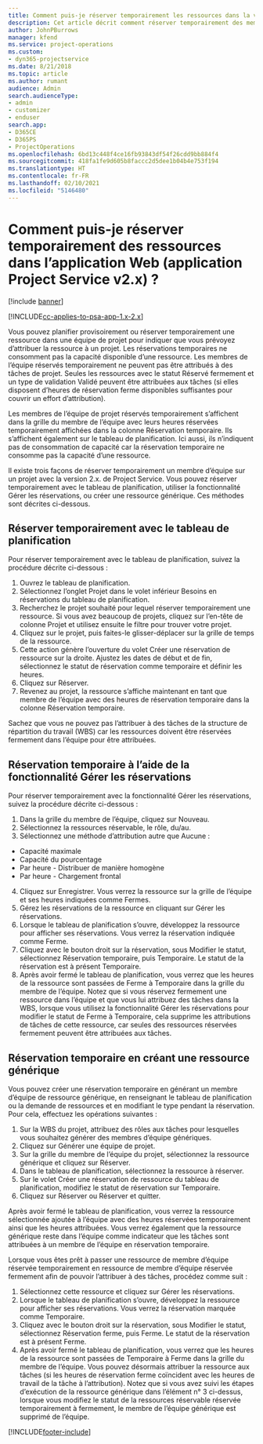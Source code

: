 ```yaml
---
title: Comment puis-je réserver temporairement les ressources dans la version 2.x de l’application ?
description: Cet article décrit comment réserver temporairement des membres de l’équipe du projet avec Project Service.
author: JohnPBurrows
manager: kfend
ms.service: project-operations
ms.custom:
- dyn365-projectservice
ms.date: 8/21/2018
ms.topic: article
ms.author: rumant
audience: Admin
search.audienceType:
- admin
- customizer
- enduser
search.app:
- D365CE
- D365PS
- ProjectOperations
ms.openlocfilehash: 6bd13c448f4ce16fb93843df54f26cdd9bb884f4
ms.sourcegitcommit: 418fa1fe9d605b8faccc2d5dee1b04b4e753f194
ms.translationtype: HT
ms.contentlocale: fr-FR
ms.lasthandoff: 02/10/2021
ms.locfileid: "5146480"
---
```

# <a name="how-do-i-soft-book-resources-in-the-web-app-project-service-app-v2x"></a>Comment puis-je réserver temporairement des ressources dans l’application Web (application Project Service v2.x) ?

[!include [banner](../includes/psa-now-project-operations.md)]

[!INCLUDE[cc-applies-to-psa-app-1.x-2.x](../includes/cc-applies-to-psa-app-1x-2x.md)]

Vous pouvez planifier provisoirement ou réserver temporairement une ressource dans une équipe de projet pour indiquer que vous prévoyez d’attribuer la ressource à un projet. Les réservations temporaires ne consomment pas la capacité disponible d’une ressource. Les membres de l’équipe réservés temporairement ne peuvent pas être attribués à des tâches de projet. Seules les ressources avec le statut Réservé fermement et un type de validation Validé peuvent être attribuées aux tâches (si elles disposent d’heures de réservation ferme disponibles suffisantes pour couvrir un effort d’attribution).

Les membres de l’équipe de projet réservés temporairement s’affichent dans la grille du membre de l’équipe avec leurs heures réservées temporairement affichées dans la colonne Réservation temporaire. Ils s’affichent également sur le tableau de planification. Ici aussi, ils n’indiquent pas de consommation de capacité car la réservation temporaire ne consomme pas la capacité d’une ressource.

Il existe trois façons de réserver temporairement un membre d’équipe sur un projet avec la version 2.x. de Project Service. Vous pouvez réserver temporairement avec le tableau de planification, utiliser la fonctionnalité Gérer les réservations, ou créer une ressource générique. Ces méthodes sont décrites ci-dessous.

## <a name="soft-book-with-the-schedule-board"></a>Réserver temporairement avec le tableau de planification

Pour réserver temporairement avec le tableau de planification, suivez la procédure décrite ci-dessous : 
1. Ouvrez le tableau de planification.
2. Sélectionnez l’onglet Projet dans le volet inférieur Besoins en réservations du tableau de planification.
3. Recherchez le projet souhaité pour lequel réserver temporairement une ressource. Si vous avez beaucoup de projets, cliquez sur l’en-tête de colonne Projet et utilisez ensuite le filtre pour trouver votre projet.
4. Cliquez sur le projet, puis faites-le glisser-déplacer sur la grille de temps de la ressource.
5. Cette action génère l’ouverture du volet Créer une réservation de ressource sur la droite. Ajustez les dates de début et de fin, sélectionnez le statut de réservation comme temporaire et définir les heures. 
6. Cliquez sur Réserver.
7. Revenez au projet, la ressource s’affiche maintenant en tant que membre de l’équipe avec des heures de réservation temporaire dans la colonne Réservation temporaire.

Sachez que vous ne pouvez pas l’attribuer à des tâches de la structure de répartition du travail (WBS) car les ressources doivent être réservées fermement dans l’équipe pour être attribuées.

## <a name="soft-book-using-the-maintain-bookings-feature"></a>Réservation temporaire à l’aide de la fonctionnalité Gérer les réservations

Pour réserver temporairement avec la fonctionnalité Gérer les réservations, suivez la procédure décrite ci-dessous :
1. Dans la grille du membre de l’équipe, cliquez sur Nouveau.
2. Sélectionnez la ressources réservable, le rôle, du/au.
3. Sélectionnez une méthode d’attribution autre que Aucune :
- Capacité maximale
- Capacité du pourcentage
- Par heure - Distribuer de manière homogène
- Par heure - Chargement frontal
4. Cliquez sur Enregistrer. Vous verrez la ressource sur la grille de l’équipe et ses heures indiquées comme Fermes.
5. Gérez les réservations de la ressource en cliquant sur Gérer les réservations.
6. Lorsque le tableau de planification s’ouvre, développez la ressource pour afficher ses réservations. Vous verrez la réservation indiquée comme Ferme.
7. Cliquez avec le bouton droit sur la réservation, sous Modifier le statut, sélectionnez Réservation temporaire, puis Temporaire. Le statut de la réservation est à présent Temporaire.
8. Après avoir fermé le tableau de planification, vous verrez que les heures de la ressource sont passées de Ferme à Temporaire dans la grille du membre de l’équipe.
Notez que si vous réservez fermement une ressource dans l’équipe et que vous lui attribuez des tâches dans la WBS, lorsque vous utilisez la fonctionnalité Gérer les réservations pour modifier le statut de Ferme à Temporaire, cela supprime les attributions de tâches de cette ressource, car seules des ressources réservées fermement peuvent être attribuées aux tâches.

## <a name="soft-book-by-creating-a-generic-resource"></a>Réservation temporaire en créant une ressource générique

Vous pouvez créer une réservation temporaire en générant un membre d’équipe de ressource générique, en renseignant le tableau de planification ou la demande de ressources et en modifiant le type pendant la réservation.
Pour cela, effectuez les opérations suivantes :

1. Sur la WBS du projet, attribuez des rôles aux tâches pour lesquelles vous souhaitez générer des membres d’équipe génériques.
2. Cliquez sur Générer une équipe de projet.
3. Sur la grille du membre de l’équipe du projet, sélectionnez la ressource générique et cliquez sur Réserver.
4. Dans le tableau de planification, sélectionnez la ressource à réserver.
5. Sur le volet Créer une réservation de ressource du tableau de planification, modifiez le statut de réservation sur Temporaire.
6. Cliquez sur Réserver ou Réserver et quitter.

Après avoir fermé le tableau de planification, vous verrez la ressource sélectionnée ajoutée à l’équipe avec des heures réservées temporairement ainsi que les heures attribuées. Vous verrez également que la ressource générique reste dans l’équipe comme indicateur que les tâches sont attribuées à un membre de l’équipe en réservation temporaire.

Lorsque vous êtes prêt à passer une ressource de membre d’équipe réservée temporairement en ressource de membre d’équipe réservée fermement afin de pouvoir l’attribuer à des tâches, procédez comme suit :

1. Sélectionnez cette ressource et cliquez sur Gérer les réservations.
2. Lorsque le tableau de planification s’ouvre, développez la ressource pour afficher ses réservations. Vous verrez la réservation marquée comme Temporaire.
3. Cliquez avec le bouton droit sur la réservation, sous Modifier le statut, sélectionnez Réservation ferme, puis Ferme. Le statut de la réservation est à présent Ferme.
4. Après avoir fermé le tableau de planification, vous verrez que les heures de la ressource sont passées de Temporaire à Ferme dans la grille du membre de l’équipe. Vous pouvez désormais attribuer la ressource aux tâches (si les heures de réservation ferme coïncident avec les heures de travail de la tâche à l’attribution). Notez que si vous avez suivi les étapes d’exécution de la ressource générique dans l’élément n° 3 ci-dessus, lorsque vous modifiez le statut de la ressources réservable réservée temporairement à fermement, le membre de l’équipe générique est supprimé de l’équipe.


[!INCLUDE[footer-include](../includes/footer-banner.md)]